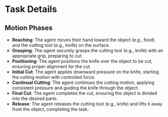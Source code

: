 # Task Details

## Motion Phases
- **Reaching**: The agent moves their hand toward the object (e.g., food) and the cutting tool (e.g., knife) on the surface.
- **Grasping**: The agent securely grasps the cutting tool (e.g., knife) with an appropriate grip, preparing to cut.
- **Positioning**: The agent positions the knife over the object to be cut, ensuring proper alignment for the cut.
- **Initial Cut**: The agent applies downward pressure on the knife, starting the cutting motion with controlled force.
- **Continual Cutting**: The agent continues the cutting motion, applying consistent pressure and guiding the knife through the object.
- **Final Cut**: The agent completes the cut, ensuring the object is divided into the desired parts.
- **Release**: The agent releases the cutting tool (e.g., knife) and lifts it away from the object, completing the task.
